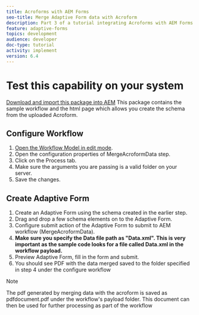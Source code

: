```yaml
---
title: Acroforms with AEM Forms
seo-title: Merge Adaptive Form data with Acroform
description: Part 3 of a tutorial integrating Acroforms with AEM Forms. Test the workflow and Adaptive Form on your system.
feature: adaptive-forms
topics: development
audience: developer
doc-type: tutorial
activity: implement
version: 6.4
---
```


# Test this capability on your system

[Download and import this package into AEM](assets/acro-form-aem-form.zip)
This package contains the sample workflow and the html page which allows you create the schema from the uploaded Acroform.

## Configure Workflow

1. [Open the Workflow Model in edit mode](http://localhost:4502/editor.html/conf/global/settings/workflow/models/MergeAcroformData.html).
2. Open the configuration properties of MergeAcroformData step.
3. Click on the Process tab.
4. Make sure the arguments you are passing is a valid folder on your server.
5. Save the changes.

## Create Adaptive Form

1. Create an Adaptive Form using the schema created in the earlier step.
2. Drag and drop a few schema elements on to the Adaptive Form.
3. Configure submit action of the Adaptive Form to submit to AEM workflow (MergeAcroformData). 
4. **Make sure you specify the Data file path as "Data.xml". This is very important as the sample code looks for a file called Data.xml in the workflow payload.**
5. Preview Adaptive Form, fill in the form and submit.
6. You should see PDF with the data merged saved to the folder specified in step 4 under the configure workflow

>[!NOTE]
>
>The pdf generated by merging data with the acroform is saved as pdfdocument.pdf under the workflow's payload folder. This document can then be used for further processing as part of the workflow
